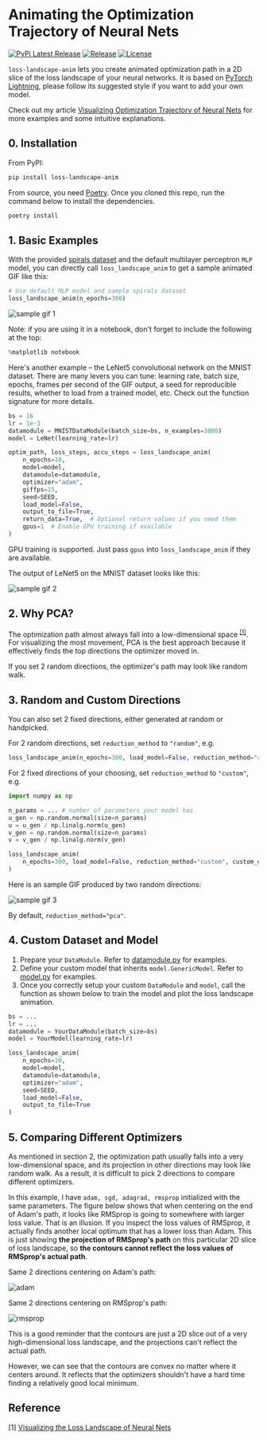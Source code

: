 # Animating the Optimization Trajectory of Neural Nets

[![PyPi Latest Release](https://img.shields.io/pypi/v/loss-landscape-anim)](https://pypi.org/project/loss-landscape-anim/)
[![Release](https://img.shields.io/github/v/release/logancyang/loss-landscape-anim.svg)](https://github.com/logancyang/loss-landscape-anim/releases)
[![License](https://img.shields.io/badge/License-MIT-blue.svg)](./LICENSE)

`loss-landscape-anim` lets you create animated optimization path in a 2D slice of the loss landscape of your neural networks. It is based on [PyTorch Lightning](https://github.com/PyTorchLightning/pytorch-lightning), please follow its suggested style if you want to add your own model.

Check out my article [Visualizing Optimization Trajectory of Neural Nets](https://towardsdatascience.com/from-animation-to-intuition-visualizing-optimization-trajectory-in-neural-nets-726e43a08d85?sk=dae85760fb921ecacddbe1af903e3c69) for more examples and some intuitive explanations.

## 0. Installation

From PyPI:

```sh
pip install loss-landscape-anim
```

From source, you need [Poetry](https://python-poetry.org/docs/#installation). Once you cloned this repo, run the command below to install the dependencies.

```sh
poetry install
```

## 1. Basic Examples

With the provided [spirals dataset](https://github.com/logancyang/loss-landscape-anim/blob/master/sample_images/spirals-dataset.png) and the default multilayer perceptron `MLP` model, you can directly call `loss_landscape_anim` to get a sample animated GIF like this:

```py
# Use default MLP model and sample spirals dataset
loss_landscape_anim(n_epochs=300)
```

<img src="./sample_images/sample_mlp_2l_50n.gif" alt="sample gif 1" title="MLP with two 50-node hidden layers on the Spirals dataset, PCA" align="middle"/>

Note: if you are using it in a notebook, don't forget to include the following at the top:

```py
%matplotlib notebook
```

Here's another example – the LeNet5 convolutional network on the MNIST dataset. There are many levers you can tune: learning rate, batch size, epochs, frames per second of the GIF output, a seed for reproducible results, whether to load from a trained model, etc. Check out the function signature for more details.

```py
bs = 16
lr = 1e-3
datamodule = MNISTDataModule(batch_size=bs, n_examples=3000)
model = LeNet(learning_rate=lr)

optim_path, loss_steps, accu_steps = loss_landscape_anim(
    n_epochs=10,
    model=model,
    datamodule=datamodule,
    optimizer="adam",
    giffps=15,
    seed=SEED,
    load_model=False,
    output_to_file=True,
    return_data=True,  # Optional return values if you need them
    gpus=1  # Enable GPU training if available
)
```

GPU training is supported. Just pass `gpus` into `loss_landscape_anim` if they are available.

The output of LeNet5 on the MNIST dataset looks like this:

<img src="./sample_images/lenet-1e-3.gif" alt="sample gif 2" title="LeNet5 on the MNIST dataset, PCA" align="middle"/>

## 2. Why PCA?

The optimization path almost always fall into a low-dimensional space <sup>[[1]](#reference)</sup>. For visualizing the most movement, PCA is the best approach because it effectively finds the top directions the optimizer moved in.

If you set 2 random directions, the optimizer's path may look like random walk.


## 3. Random and Custom Directions

You can also set 2 fixed directions, either generated at random or handpicked.

For 2 random directions, set `reduction_method` to `"random"`, e.g.

```py
loss_landscape_anim(n_epochs=300, load_model=False, reduction_method="random")
```

For 2 fixed directions of your choosing, set `reduction_method` to `"custom"`, e.g.

```py
import numpy as np

n_params = ... # number of parameters your model has
u_gen = np.random.normal(size=n_params)
u = u_gen / np.linalg.norm(u_gen)
v_gen = np.random.normal(size=n_params)
v = v_gen / np.linalg.norm(v_gen)

loss_landscape_anim(
    n_epochs=300, load_model=False, reduction_method="custom", custom_directions=(u, v)
)
```

Here is an sample GIF produced by two random directions:

<img src="./sample_images/random_directions.gif" alt="sample gif 3" title="MLP with 1 50-node hidden layer on the Spirals dataset, random directions" align="middle"/>

By default, `reduction_method="pca"`.

## 4. Custom Dataset and Model

1. Prepare your `DataModule`. Refer to [datamodule.py](https://github.com/logancyang/loss-landscape-anim/blob/master/loss_landscape_anim/datamodule.py) for examples.
2. Define your custom model that inherits `model.GenericModel`. Refer to [model.py](https://github.com/logancyang/loss-landscape-anim/blob/master/loss_landscape_anim/model.py) for examples.
3. Once you correctly setup your custom `DataModule` and `model`, call the function as shown below to train the model and plot the loss landscape animation.

```py
bs = ...
lr = ...
datamodule = YourDataModule(batch_size=bs)
model = YourModel(learning_rate=lr)

loss_landscape_anim(
    n_epochs=10,
    model=model,
    datamodule=datamodule,
    optimizer="adam",
    seed=SEED,
    load_model=False,
    output_to_file=True
)
```

## 5. Comparing Different Optimizers

As mentioned in section 2, the optimization path usually falls into a very low-dimensional space, and its projection in other directions may look like random walk. As a result, it is difficult to pick 2 directions to compare different optimizers.

In this example, I have `adam, sgd, adagrad, rmsprop` initialized with the same parameters. The figure below shows that when centering on the end of Adam's path, it looks like RMSprop is going to somewhere with larger loss value. That is an illusion. If you inspect the loss values of RMSprop, it actually finds another local optimum that has a lower loss than Adam. This is just showing **the projection of RMSprop's path** on this particular 2D slice of loss landscape, so **the contours cannot reflect the loss values of RMSprop's actual path**.

Same 2 directions centering on Adam's path:

<img src="./sample_images/adam_paths.gif" alt="adam" title="Fixed directions centering on Adam's path" align="middle"/>

Same 2 directions centering on RMSprop's path:

<img src="./sample_images/rmsprop_paths.gif" alt="rmsprop" title="Fixed directions centering on RMSprop's path" align="middle"/>

This is a good reminder that the contours are just a 2D slice out of a very high-dimensional loss landscape, and the projections can't reflect the actual path.

However, we can see that the contours are convex no matter where it centers around. It reflects that the optimizers shouldn't have a hard time finding a relatively good local minimum.

## Reference

[1] [Visualizing the Loss Landscape of Neural Nets](https://arxiv.org/abs/1712.09913v3)
